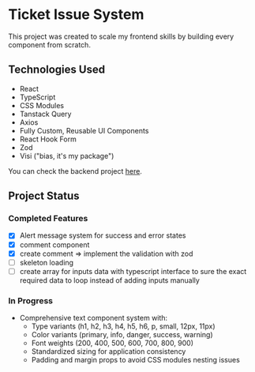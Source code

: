 # Ticket Issue System

This project was created to scale my frontend skills by building every component from scratch.

## Technologies Used

- React
- TypeScript
- CSS Modules
- Tanstack Query
- Axios
- Fully Custom, Reusable UI Components
- React Hook Form
- Zod
- Visi ("bias, it's my package")

You can check the backend project [here](https://github.com/sfwnisme/backend-ticket-system).

## Project Status

### Completed Features

- [x] Alert message system for success and error states
- [x] comment component
- [x] create comment => implement the validation with zod
- [ ] skeleton loading
- [ ] create array for inputs data with typescript interface to sure the exact required data to loop instead of adding inputs manually

### In Progress

- Comprehensive text component system with:
  - Type variants (h1, h2, h3, h4, h5, h6, p, small, 12px, 11px)
  - Color variants (primary, info, danger, success, warning)
  - Font weights (200, 400, 500, 600, 700, 800, 900)
  - Standardized sizing for application consistency
  - Padding and margin props to avoid CSS modules nesting issues
